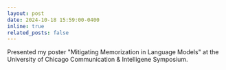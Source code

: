 ```yaml
---
layout: post
date: 2024-10-18 15:59:00-0400
inline: true
related_posts: false
---
```


Presented my poster "Mitigating Memorization in Language Models" at the University of Chicago Communication & Intelligene Symposium. 
